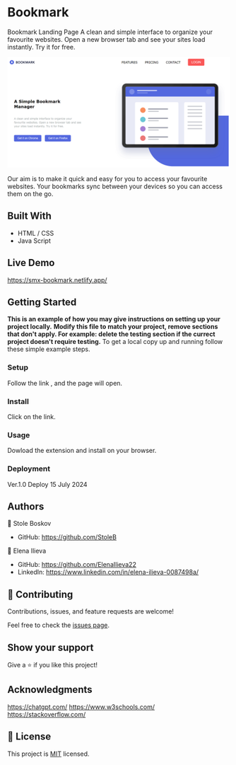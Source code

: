 # Bookmark
Bookmark Landing Page
A clean and simple interface to organize your favourite websites. Open a new browser tab and see your sites load instantly. Try it for free.

<img src="screenshot.png" alt="screenshot">

Our aim is to make it quick and easy for you to access your favourite websites. Your bookmarks sync between your devices so you can access them on the go.

## Built With
- HTML / CSS
- Java Script

## Live Demo
https://smx-bookmark.netlify.app/

## Getting Started

**This is an example of how you may give instructions on setting up your project locally.**
**Modify this file to match your project, remove sections that don't apply. For example: delete the testing section if the currect project doesn't require testing.**
To get a local copy up and running follow these simple example steps.

### Setup
Follow the link , and the page will open.

### Install
Click on the link.

### Usage
Dowload the extension and install on your browser.

### Deployment
Ver.1.0 Deploy 15 July 2024

## Authors
👤 Stole Boskov 
- GitHub: https://github.com/StoleB

👤 Elena Ilieva
- GitHub: https://github.com/ElenaIlieva22
- LinkedIn: https://www.linkedin.com/in/elena-ilieva-0087498a/

## 🤝 Contributing

Contributions, issues, and feature requests are welcome!

Feel free to check the [issues page](issues/).


## Show your support

Give a ⭐️ if you like this project!


## Acknowledgments

https://chatgpt.com/
https://www.w3schools.com/
https://stackoverflow.com/

## 📝 License

This project is [MIT](lic.url) licensed.
